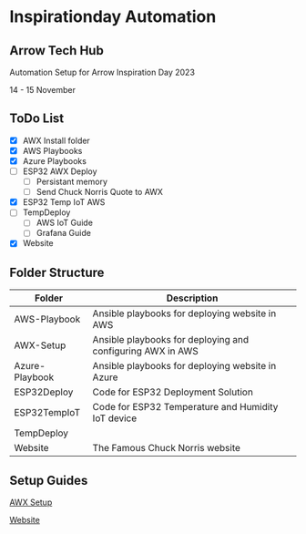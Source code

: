 # Inspirationday Automation

## Arrow Tech Hub

Automation Setup for Arrow Inspiration Day 2023

14 - 15 November

## ToDo List

- [x] AWX Install folder
- [x] AWS Playbooks
- [x] Azure Playbooks
- [ ] ESP32 AWX Deploy
  - [ ] Persistant memory
  - [ ] Send Chuck Norris Quote to AWX
- [x] ESP32 Temp IoT AWS
- [ ] TempDeploy
  - [ ] AWS IoT Guide
  - [ ] Grafana Guide
- [x] Website

## Folder Structure

| Folder | Description |
| ------- | -------- |
| AWS-Playbook | Ansible playbooks for deploying website in AWS |
| AWX-Setup | Ansible playbooks for deploying and configuring AWX in AWS |
| Azure-Playbook | Ansible playbooks for deploying website in Azure |
| ESP32Deploy | Code for ESP32 Deployment Solution |
| ESP32TempIoT | Code for ESP32 Temperature and Humidity IoT device |
| TempDeploy | |
| Website | The Famous Chuck Norris website |

## Setup Guides

[AWX Setup](/AWX-Setup/README.md)

[Website](/Website/README.md)
